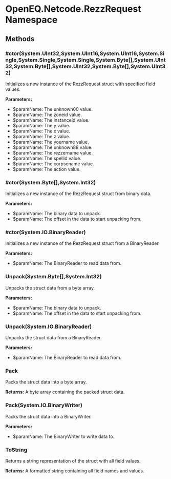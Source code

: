 ﻿# OpenEQ.Netcode.RezzRequest Namespace

## Methods

### #ctor(System.UInt32,System.UInt16,System.UInt16,System.Single,System.Single,System.Single,System.Byte[],System.UInt32,System.Byte[],System.UInt32,System.Byte[],System.UInt32)

Initializes a new instance of the RezzRequest struct with specified field values.

**Parameters:**

- $paramName: The unknown00 value.
- $paramName: The zoneid value.
- $paramName: The instanceid value.
- $paramName: The y value.
- $paramName: The x value.
- $paramName: The z value.
- $paramName: The yourname value.
- $paramName: The unknown88 value.
- $paramName: The rezzername value.
- $paramName: The spellid value.
- $paramName: The corpsename value.
- $paramName: The action value.

### #ctor(System.Byte[],System.Int32)

Initializes a new instance of the RezzRequest struct from binary data.

**Parameters:**

- $paramName: The binary data to unpack.
- $paramName: The offset in the data to start unpacking from.

### #ctor(System.IO.BinaryReader)

Initializes a new instance of the RezzRequest struct from a BinaryReader.

**Parameters:**

- $paramName: The BinaryReader to read data from.

### Unpack(System.Byte[],System.Int32)

Unpacks the struct data from a byte array.

**Parameters:**

- $paramName: The binary data to unpack.
- $paramName: The offset in the data to start unpacking from.

### Unpack(System.IO.BinaryReader)

Unpacks the struct data from a BinaryReader.

**Parameters:**

- $paramName: The BinaryReader to read data from.

### Pack

Packs the struct data into a byte array.

**Returns:** A byte array containing the packed struct data.

### Pack(System.IO.BinaryWriter)

Packs the struct data into a BinaryWriter.

**Parameters:**

- $paramName: The BinaryWriter to write data to.

### ToString

Returns a string representation of the struct with all field values.

**Returns:** A formatted string containing all field names and values.


